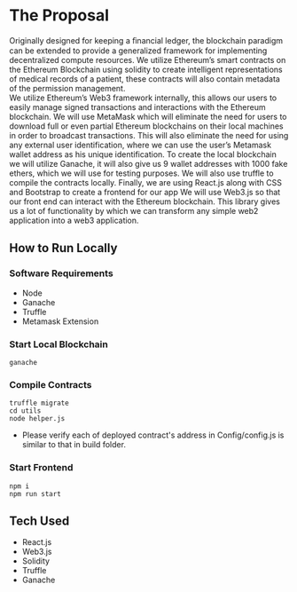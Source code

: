 <h1> The Proposal</h1>

Originally designed for keeping a ﬁnancial ledger, the blockchain paradigm can be extended to provide a generalized framework for implementing decentralized compute resources.
We utilize Ethereum’s smart contracts on the Ethereum Blockchain using solidity to create intelligent representations of medical records of a patient, these contracts will also contain metadata of the permission management.  
We utilize Ethereum’s Web3 framework internally, this allows our users to easily manage signed transactions and interactions with the Ethereum blockchain. 
We will use MetaMask which will eliminate the need for users to download full or even partial Ethereum blockchains on their local machines in order to broadcast transactions. This will also eliminate the need for using any external user identification, where we can use the user’s Metamask wallet address as his unique identification. 
To create the local blockchain we will utilize Ganache, it will also give us 9 wallet addresses with 1000 fake ethers, which we will use for testing purposes. 
We will also use truffle to compile the contracts locally. 
Finally, we are using React.js along with CSS and Bootstrap to create a frontend for our app 
We will use Web3.js so that our front end can interact with the Ethereum blockchain.  This library gives us a lot of functionality by which we can transform any simple web2 application into a web3 application.                                                                          

## How to Run Locally

### Software Requirements

- Node
- Ganache
- Truffle  
- Metamask Extension

### Start Local Blockchain

```
ganache
```

### Compile Contracts

```
truffle migrate 
cd utils 
node helper.js 
```

- Please verify each of deployed contract's address in Config/config.js is similar to that in build folder.

### Start Frontend

```
npm i
npm run start
```

## Tech Used

- React.js
- Web3.js
- Solidity
- Truffle
- Ganache
